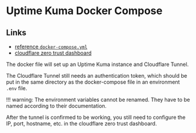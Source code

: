 # Uptime Kuma Docker Compose

## Links

- [reference `docker-compose.yml`](https://github.com/TheBestPessimist/cloudflare-tunnel-docker-compose-example)
- [cloudflare zero trust dashboard](https://one.dash.cloudflare.com/)

The docker file will set up an Uptime Kuma instance and Cloudflare Tunnel.

The Cloudflare Tunnel still needs an authentication token, which should be put in the same directory as the docker-compose file in an environment `.env` file.

!!! warning:
    The environment variables cannot be renamed. They have to be named according to their documentation.

After the tunnel is confirmed to be working, you still need to configure the IP, port, hostname, etc. in the cloudflare zero trust dashboard.
